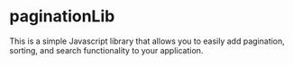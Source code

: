 # paginationLib
This is a simple Javascript library that allows you to easily add pagination, sorting, and search functionality to your application.

